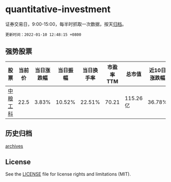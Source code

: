 # quantitative-investment

证券交易日，9:00-15:00，每半时抓取一次数据，按天[归档](archives)。

`更新时间：2022-01-10 12:48:15 +0800`

## 强势股票

|股票|当前价|当日涨跌幅|当日振幅|当日换手率|市盈率TTM|总市值|近10日涨跌幅|
|----|----|----|----|----|----|----|----|
|[中粮工科](https://xueqiu.com/S/SZ301058)|22.5|3.83%|10.52%|22.51%|70.21|115.26亿|36.78%|

## 历史归档

[archives](archives)

## License

See the [LICENSE](LICENSE) file for license rights and limitations (MIT).